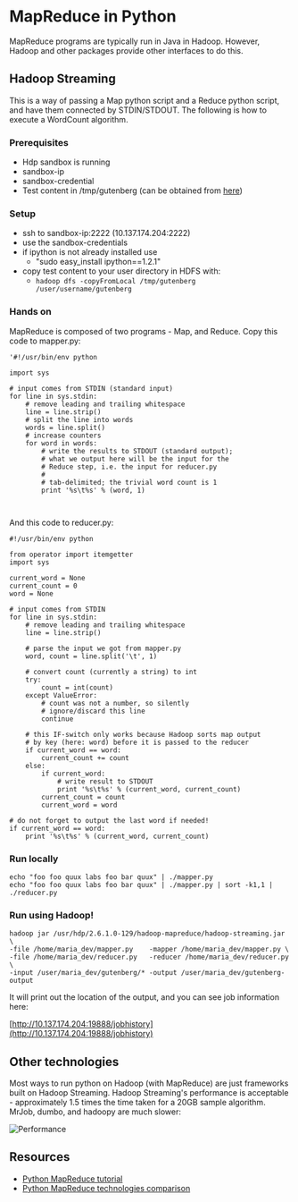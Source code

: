 # MapReduce in Python

MapReduce programs are typically run in Java in Hadoop.  However, Hadoop and other packages provide other interfaces to do this.  

## Hadoop Streaming

This is a way of passing a Map python script and a Reduce python script, and have them connected by STDIN/STDOUT.  The following is how to execute a WordCount algorithm.

### Prerequisites 

* Hdp sandbox is running
* sandbox-ip 
* sandbox-credential
* Test content in /tmp/gutenberg (can be obtained from [here]( http://www.michael-noll.com/tutorials/writing-an-hadoop-mapreduce-program-in-python/))


### Setup

* ssh to sandbox-ip:2222 (10.137.174.204:2222)
* use the sandbox-credentials
* if ipython is not already installed use 
   *  "sudo easy_install ipython==1.2.1"
* copy test content to your user directory in HDFS with:
	* `hadoop dfs -copyFromLocal /tmp/gutenberg /user/username/gutenberg`

### Hands on 

MapReduce is composed of two programs - Map, and Reduce.  Copy this code to mapper.py:

```
'#!/usr/bin/env python

import sys

# input comes from STDIN (standard input)
for line in sys.stdin:
    # remove leading and trailing whitespace
    line = line.strip()
    # split the line into words
    words = line.split()
    # increase counters
    for word in words:
        # write the results to STDOUT (standard output);
        # what we output here will be the input for the
        # Reduce step, i.e. the input for reducer.py
        #
        # tab-delimited; the trivial word count is 1
        print '%s\t%s' % (word, 1)

		
```

And this code to reducer.py:

```
#!/usr/bin/env python

from operator import itemgetter
import sys

current_word = None
current_count = 0
word = None

# input comes from STDIN
for line in sys.stdin:
    # remove leading and trailing whitespace
    line = line.strip()

    # parse the input we got from mapper.py
    word, count = line.split('\t', 1)

    # convert count (currently a string) to int
    try:
        count = int(count)
    except ValueError:
        # count was not a number, so silently
        # ignore/discard this line
        continue

    # this IF-switch only works because Hadoop sorts map output
    # by key (here: word) before it is passed to the reducer
    if current_word == word:
        current_count += count
    else:
        if current_word:
            # write result to STDOUT
            print '%s\t%s' % (current_word, current_count)
        current_count = count
        current_word = word

# do not forget to output the last word if needed!
if current_word == word:
    print '%s\t%s' % (current_word, current_count)
```

### Run locally
```
echo "foo foo quux labs foo bar quux" | ./mapper.py
echo "foo foo quux labs foo bar quux" | ./mapper.py | sort -k1,1 | ./reducer.py
```

### Run using Hadoop!

```
hadoop jar /usr/hdp/2.6.1.0-129/hadoop-mapreduce/hadoop-streaming.jar \
-file /home/maria_dev/mapper.py    -mapper /home/maria_dev/mapper.py \
-file /home/maria_dev/reducer.py   -reducer /home/maria_dev/reducer.py \
-input /user/maria_dev/gutenberg/* -output /user/maria_dev/gutenberg-output
```
It will print out the location of the output, and you can see job information here:

[http://10.137.174.204:19888/jobhistory](http://10.137.174.204:19888/jobhistory) 

## Other technologies
Most ways to run python on Hadoop (with MapReduce) are just frameworks built on Hadoop Streaming.  Hadoop Streaming's performance is acceptable - approximately 1.5 times the time taken for a 20GB sample algorithm.  MrJob, dumbo, and hadoopy are much slower:

![Performance](http://blog.cloudera.com/wp-content/uploads/2013/01/performance.png)

## Resources 

* [Python MapReduce tutorial](http://www.michael-noll.com/tutorials/writing-an-hadoop-mapreduce-program-in-python/)
* [Python MapReduce technologies comparison](https://blog.cloudera.com/blog/2013/01/a-guide-to-python-frameworks-for-hadoop/)
 